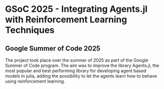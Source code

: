 # GSoC 2025 - Integrating Agents.jl with Reinforcement Learning Techniques
## Google Summer of Code 2025

The project took place over the summer of 2025 as part of the Google Summer of Code program. The aim was to improve the library Agents.jl, the most popular and best performing library for developing agent based models in julia, adding the possibility to let the agents learn how to behave using reinforcement learning. 
